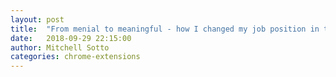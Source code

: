 ```yaml
---
layout: post
title:  "From menial to meaningful - how I changed my job position in two days"
date:   2018-09-29 22:15:00
author: Mitchell Sotto
categories: chrome-extensions
---
```

